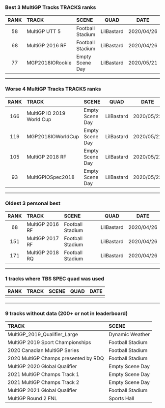 ### Best 3 MultiGP Tracks TRACKS ranks
|RANK|TRACK|SCENE|QUAD|DATE|
|:---:|:---|:---|:---:|:---:|
|58|MultiGP UTT 5|Football Stadium|LilBastard|2020/04/26|
|68|MultiGP 2016 RF|Football Stadium|LilBastard|2020/04/26|
|77|MGP2018IORookie|Empty Scene Day|LilBastard|2020/05/21|
---
### Worse 4 MultiGP Tracks TRACKS ranks
|RANK|TRACK|SCENE|QUAD|DATE|
|:---:|:---|:---|:---:|:---:|
|166|MultiGP IO 2019 World Cup|Empty Scene Day|LilBastard|2020/05/22|
|119|MGP2018IOWorldCup|Empty Scene Day|LilBastard|2020/05/21|
|105|MultiGP 2018 RF|Empty Scene Day|LilBastard|2020/05/21|
|93|MultiGPIOSpec2018|Empty Scene Day|LilBastard|2020/05/22|
---
### Oldest 3 personal best
|RANK|TRACK|SCENE|QUAD|DATE|
|:---:|:---|:---|:---:|:---:|
|68|MultiGP 2016 RF|Football Stadium|LilBastard|2020/04/26|
|151|MultiGP 2017 RF|Football Stadium|LilBastard|2020/04/26|
|171|MultiGP 2018 RQ|Football Stadium|LilBastard|2020/04/26|
---
### 1 tracks where TBS SPEC quad was used
|RANK|TRACK|SCENE|QUAD|DATE|
|:---:|:---|:---|:---:|:---:|
||||||
---
### 9 tracks without data (200+ or not in leaderboard)
|TRACK|SCENE|
|:---|:---|
|MultiGP_2019_Qualifier_Large|Dynamic Weather|
|MultiGP 2019 Sport Championships|Football Stadium|
|2020 Canadian MultiGP Series|Football Stadium|
|2020 MultiGP Champs presented by RDQ|Football Stadium|
|MultiGP 2020 Global Qualifier|Empty Scene Day|
|2021 MultiGP Champs Track 1|Empty Scene Day|
|2021 MultiGP Champs Track 2|Empty Scene Day|
|MultiGP 2021 Global Qualifier|Football Stadium|
|MultiGP Round 2 FNL|Sports Hall|
